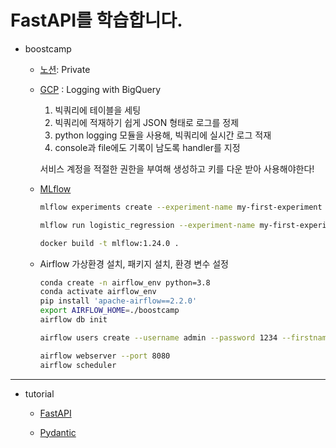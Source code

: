 # FastAPI를 학습합니다.

- boostcamp

    - [노션](https://www.notion.so/junwon-0313/FastAPI-7acc8b3061e14f1781b5cfa54a6d1c41): Private

    - [GCP](https://console.cloud.google.com/) : Logging with BigQuery

        1. 빅쿼리에 테이블을 세팅
        2. 빅쿼리에 적재하기 쉽게 JSON 형태로 로그를 정제
        3. python logging 모듈을 사용해, 빅쿼리에 실시간 로그 적재
        4. console과 file에도 기록이 남도록 handler를 지정

        서비스 계정을 적절한 권한을 부여해 생성하고 키를 다운 받아 사용해야한다!

    - [MLflow](https://mlflow.org/docs/latest/index.html)

        ``` bash
        mlflow experiments create --experiment-name my-first-experiment

        mlflow run logistic_regression --experiment-name my-first-experiment --no-conda
        ```

        ```bash
        docker build -t mlflow:1.24.0 .
        ```

    - Airflow
        가상환경 설치, 패키지 설치, 환경 변수 설정
        ```bash
        conda create -n airflow_env python=3.8
        conda activate airflow_env
        pip install 'apache-airflow==2.2.0'
        export AIRFLOW_HOME=./boostcamp
        airflow db init
        ```

        ```bash
        airflow users create --username admin --password 1234 --firstname junwon --lastname lee --role Admin --email jjuny9798@gmail.com

        airflow webserver --port 8080
        airflow scheduler
        ```
---

- tutorial

    - [FastAPI](https://fastapi.tiangolo.com/ko/tutorial/)

    - [Pydantic](https://docs.pydantic.dev/latest/)